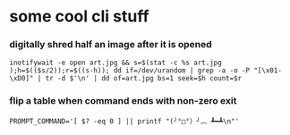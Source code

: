 # some cool cli stuff

### digitally shred half an image after it is opened
`inotifywait -e open art.jpg && s=$(stat -c %s art.jpg );h=$(($s/2));r=$((s-h)); dd if=/dev/urandom | grep -a -o -P "[\x01-\xD0]" | tr -d $'\n' | dd of=art.jpg bs=1 seek=$h count=$r`

### flip a table when command ends with non-zero exit
`PROMPT_COMMAND='[ $? -eq 0 ] || printf "(╯°□°）╯︵ ┻━┻\n"'`
